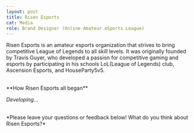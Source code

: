 ```yaml
---
layout: post
title: Risen Esports
cat: Media
role: Brand Designer (Online Amateur eSports League)
---
```


Risen Esports is an amateur esports organization that strives to bring competitive League of Legends to all skill levels. It was originally founded by Travis Guyer, who developed a passion for competitive gaming and esports by participating in his schools LoL(League of Legends) club, Ascension Esports, and HouseParty5v5.

<br>
**How Risen Esports all began**

*Developing...*

<br>
*Please leave your questions or feedback below! What do you think about Risen Esports?*

<br>
